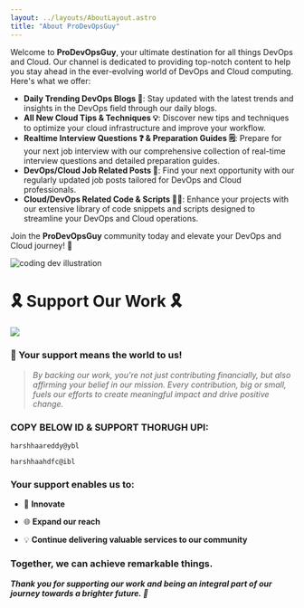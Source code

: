 ```yaml
---
layout: ../layouts/AboutLayout.astro
title: "About ProDevOpsGuy"
---
```


Welcome to **ProDevOpsGuy**, your ultimate destination for all things DevOps and Cloud. Our channel is dedicated to providing top-notch content to help you stay ahead in the ever-evolving world of DevOps and Cloud computing. Here's what we offer:

- **Daily Trending DevOps Blogs 📑**: Stay updated with the latest trends and insights in the DevOps field through our daily blogs.
- **All New Cloud Tips & Techniques 💡**: Discover new tips and techniques to optimize your cloud infrastructure and improve your workflow.
- **Realtime Interview Questions ❓ & Preparation Guides 🗒️**: Prepare for your next job interview with our comprehensive collection of real-time interview questions and detailed preparation guides.
- **DevOps/Cloud Job Related Posts 💼**: Find your next opportunity with our regularly updated job posts tailored for DevOps and Cloud professionals.
- **Cloud/DevOps Related Code & Scripts 👨‍💻**: Enhance your projects with our extensive library of code snippets and scripts designed to streamline your DevOps and Cloud operations.

Join the **ProDevOpsGuy** community today and elevate your DevOps and Cloud journey! 🚀

<div>
  <img src="/assets/dev.svg" class="sm:w-1/2 mx-auto" alt="coding dev illustration">
</div>

# **🎗️ Support Our Work 🎗️**

![](https://www.notion.so/image/https%3A%2F%2Fprod-files-secure.s3.us-west-2.amazonaws.com%2F13c9a853-0d59-4731-a902-a94a1b3cb3cc%2F8643ed1a-d2be-4399-9714-6bf23bef2c05%2Fsupport-banner.png?table=block&id=2e180542-0382-4045-83a1-e991dbebe217&spaceId=13c9a853-0d59-4731-a902-a94a1b3cb3cc&width=2000&userId=35c50413-e5bd-48be-b742-f3366375ae03&cache=v2)

### **🌟 Your support means the world to us!**

> _By backing our work, you're not just contributing financially, but also affirming your belief in our mission. Every contribution, big or small, fuels our efforts to create meaningful impact and drive positive change._

### **COPY BELOW ID & SUPPORT THORUGH UPI:**

```
harshhaareddy@ybl
```

```
harshhaahdfc@ibl
```

### Your support enables us to:

- 🚀 **Innovate**

- 🌐 **Expand our reach**

- 💡 **Continue delivering valuable services to our community**

### Together, we can achieve remarkable things.

**_Thank you for supporting our work and being an integral part of our journey towards a brighter future. 🙌_**
